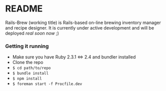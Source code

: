 # README

Rails-Brew (working title) is Rails-based on-line brewing inventory manager and recipe designer. It is currently under active development and will be deployed _real soon now_ ;)

### Getting it running

* Make sure you have Ruby 2.3.1 <=> 2.4 and bundler installed
* Clone the repo
* `$ cd path/to/repo`
* `$ bundle install`
* `$ npm install`
* `$ foreman start -f Procfile.dev`
